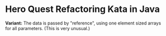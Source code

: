 # Hero Quest Refactoring Kata in Java

**Variant:** The data is passed by "reference", using one element sized arrays for all parameters. (This is very unusual.)

